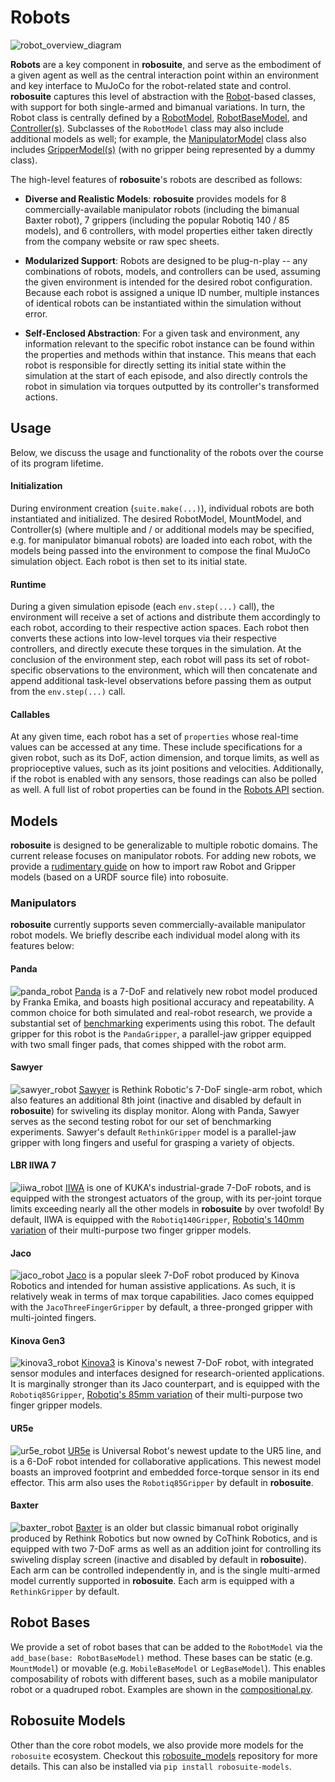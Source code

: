 # Robots

![robot_overview_diagram](../images/robot_module.png)

**Robots** are a key component in **robosuite**, and serve as the embodiment of a given agent as well as the central interaction point within an environment and key interface to MuJoCo for the robot-related state and control. **robosuite** captures this level of abstraction with the [Robot](../simulation/robot)-based classes, with support for both single-armed and bimanual variations. In turn, the Robot class is centrally defined by a [RobotModel](../modeling/robot_model), [RobotBaseModel](../modeling/robot_model.html#base-model), and [Controller(s)](../simulation/controller). Subclasses of the `RobotModel` class may also include additional models as well; for example, the [ManipulatorModel](../modeling/robot_model.html#manipulator-model) class also includes [GripperModel(s)](../modeling/robot_model.html#gripper-model) (with no gripper being represented by a dummy class).

The high-level features of **robosuite**'s robots are described as follows:

* **Diverse and Realistic Models**: **robosuite** provides models for 8 commercially-available manipulator robots (including the bimanual Baxter robot), 7 grippers (including the popular Robotiq 140 / 85 models), and 6 controllers, with model properties either taken directly from the company website or raw spec sheets.

* **Modularized Support**: Robots are designed to be plug-n-play -- any combinations of robots, models, and controllers can be used, assuming the given environment is intended for the desired robot configuration. Because each robot is assigned a unique ID number, multiple instances of identical robots can be instantiated within the simulation without error.

* **Self-Enclosed Abstraction**: For a given task and environment, any information relevant to the specific robot instance can be found within the properties and methods within that instance. This means that each robot is responsible for directly setting its initial state within the simulation at the start of each episode, and also directly controls the robot in simulation via torques outputted by its controller's transformed actions.


## Usage
Below, we discuss the usage and functionality of the robots over the course of its program lifetime.

#### Initialization
During environment creation (`suite.make(...)`), individual robots are both instantiated and initialized. The desired RobotModel, MountModel, and Controller(s) (where multiple and / or additional models may be specified, e.g. for manipulator bimanual robots) are loaded into each robot, with the models being passed into the environment to compose the final MuJoCo simulation object. Each robot is then set to its initial state.

#### Runtime
During a given simulation episode (each `env.step(...)` call), the environment will receive a set of actions and distribute them accordingly to each robot, according to their respective action spaces. Each robot then converts these actions into low-level torques via their respective controllers, and directly execute these torques in the simulation. At the conclusion of the environment step, each robot will pass its set of robot-specific observations to the environment, which will then concatenate and append additional task-level observations before passing them as output from the `env.step(...)` call.

#### Callables
At any given time, each robot has a set of `properties` whose real-time values can be accessed at any time. These include specifications for a given robot, such as its DoF, action dimension, and torque limits, as well as proprioceptive values, such as its joint positions and velocities. Additionally, if the robot is enabled with any sensors, those readings can also be polled as well. A full list of robot properties can be found in the [Robots API](../simulation/robot) section.


## Models
**robosuite** is designed to be generalizable to multiple robotic domains. The current release focuses on manipulator robots. For adding new robots, we provide a [rudimentary guide](https://docs.google.com/document/d/1bSUKkpjmbKqWyV5Oc7_4VL4FGKAQZx8aWm_nvlmTVmE/edit?usp=sharing) on how to import raw Robot and Gripper models (based on a URDF source file) into robosuite.

### Manipulators
**robosuite** currently supports seven commercially-available manipulator robot models. We briefly describe each individual model along with its features below:

#### Panda
![panda_robot](../images/models/robot_model_Panda.png)
[Panda](https://www.franka.de/technology) is a 7-DoF and relatively new robot model produced by Franka Emika, and boasts high positional accuracy and repeatability. A common choice for both simulated and real-robot research, we provide a substantial set of [benchmarking](../algorithms/benchmarking) experiments using this robot. The default gripper for this robot is the `PandaGripper`, a parallel-jaw gripper equipped with two small finger pads, that comes shipped with the robot arm.

#### Sawyer
![sawyer_robot](../images/models/robot_model_Sawyer.png)
[Sawyer](https://www.rethinkrobotics.com/sawyer) is Rethink Robotic's 7-DoF single-arm robot, which also features an additional 8th joint (inactive and disabled by default in **robosuite**) for swiveling its display monitor. Along with Panda, Sawyer serves as the second testing robot for our set of benchmarking experiments. Sawyer's default `RethinkGripper` model is a parallel-jaw gripper with long fingers and useful for grasping a variety of objects.

#### LBR IIWA 7
![iiwa_robot](../images/models/robot_model_IIWA.png)
[IIWA](https://www.kuka.com/en-us/products/robotics-systems/industrial-robots/lbr-iiwa) is one of KUKA's industrial-grade 7-DoF robots, and is equipped with the strongest actuators of the group, with its per-joint torque limits exceeding nearly all the other models in **robosuite** by over twofold! By default, IIWA is equipped with the `Robotiq140Gripper`, [Robotiq's 140mm variation](https://robotiq.com/products/2f85-140-adaptive-robot-gripper) of their multi-purpose two finger gripper models.

#### Jaco
![jaco_robot](../images/models/robot_model_Jaco.png)
[Jaco](https://www.kinovarobotics.com/en/products/assistive-technologies/kinova-jaco-assistive-robotic-arm) is a popular sleek 7-DoF robot produced by Kinova Robotics and intended for human assistive applications. As such, it is relatively weak in terms of max torque capabilities. Jaco comes equipped with the `JacoThreeFingerGripper` by default, a three-pronged gripper with multi-jointed fingers.

#### Kinova Gen3
![kinova3_robot](../images/models/robot_model_Kinova3.png)
[Kinova3](https://www.kinovarobotics.com/en/products/gen3-robot) is Kinova's newest 7-DoF robot, with integrated sensor modules and interfaces designed for research-oriented applications. It is marginally stronger than its Jaco counterpart, and is equipped with the `Robotiq85Gripper`, [Robotiq's 85mm variation](https://robotiq.com/products/2f85-140-adaptive-robot-gripper) of their multi-purpose two finger gripper models.

#### UR5e
![ur5e_robot](../images/models/robot_model_UR5e.png)
[UR5e](https://www.universal-robots.com/products/ur5-robot/) is Universal Robot's newest update to the UR5 line, and is a 6-DoF robot intended for collaborative applications. This newest model boasts an improved footprint and embedded force-torque sensor in its end effector. This arm also uses the `Robotiq85Gripper` by default in **robosuite**.

#### Baxter
![baxter_robot](../images/models/robot_model_Baxter.png)
[Baxter](http://collabrobots.com/about-baxter-robot/) is an older but classic bimanual robot originally produced by Rethink Robotics but now owned by CoThink Robotics, and is equipped with two 7-DoF arms as well as an addition joint for controlling its swiveling display screen (inactive and disabled by default in **robosuite**). Each arm can be controlled independently in, and is the single multi-armed model currently supported in **robosuite**. Each arm is equipped with a `RethinkGripper` by default.

## Robot Bases

We provide a set of robot bases that can be added to the `RobotModel` via the `add_base(base: RobotBaseModel)` method. These bases can be static (e.g. `MountModel`) or movable (e.g. `MobileBaseModel` or `LegBaseModel`). This enables composability of robots with different bases, such as a mobile manipulator robot or a quadruped robot. Examples are shown in the [compositional.py](robosuite/models/robots/compositional.py).


## Robosuite Models

Other than the core robot models, we also provide more models for the `robosuite` ecosystem. Checkout this [robosuite_models](https://github.com/ARISE-Initiative/robosuite_models) repository for more details. This can also be installed via `pip install robosuite-models`.
